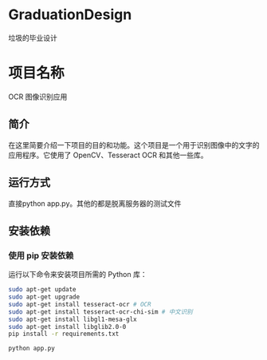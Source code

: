 # GraduationDesign
垃圾的毕业设计

# 项目名称

OCR 图像识别应用

## 简介

在这里简要介绍一下项目的目的和功能。这个项目是一个用于识别图像中的文字的应用程序。它使用了 OpenCV、Tesseract OCR 和其他一些库。

## 运行方式

直接python app.py。其他的都是脱离服务器的测试文件

## 安装依赖

### 使用 pip 安装依赖

运行以下命令来安装项目所需的 Python 库：

```bash
sudo apt-get update
sudo apt-get upgrade
sudo apt-get install tesseract-ocr # OCR
sudo apt-get install tesseract-ocr-chi-sim # 中文识别
sudo apt-get install libgl1-mesa-glx
sudo apt-get install libglib2.0-0
pip install -r requirements.txt

python app.py
```
